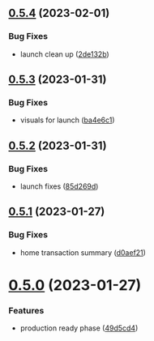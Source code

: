 ## [0.5.4](https://github.com/matt-kay/payfam-webapp/compare/v0.5.3...v0.5.4) (2023-02-01)


### Bug Fixes

* launch clean up ([2de132b](https://github.com/matt-kay/payfam-webapp/commit/2de132b9f408853dd193b8f5ff6bf90590d94b29))



## [0.5.3](https://github.com/matt-kay/payfam-webapp/compare/v0.5.2...v0.5.3) (2023-01-31)


### Bug Fixes

* visuals for launch ([ba4e6c1](https://github.com/matt-kay/payfam-webapp/commit/ba4e6c1720295215abc8b9e58c3b4d39c55646fe))



## [0.5.2](https://github.com/matt-kay/payfam-webapp/compare/v0.5.1...v0.5.2) (2023-01-31)


### Bug Fixes

* launch fixes ([85d269d](https://github.com/matt-kay/payfam-webapp/commit/85d269da154b3528ad7c28a19ccb2da231b5b49b))



## [0.5.1](https://github.com/matt-kay/payfam-webapp/compare/v0.5.0...v0.5.1) (2023-01-27)


### Bug Fixes

* home transaction summary ([d0aef21](https://github.com/matt-kay/payfam-webapp/commit/d0aef212a1691b11acfa0976839e3917a3dc20f5))



# [0.5.0](https://github.com/matt-kay/payfam-webapp/compare/v0.4.0...v0.5.0) (2023-01-27)


### Features

* production ready phase ([49d5cd4](https://github.com/matt-kay/payfam-webapp/commit/49d5cd4e98dd4ae6779375047909c4f69236f256))



